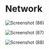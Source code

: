 # Network

![Screenshot (86)](https://user-images.githubusercontent.com/85792168/213862586-7e95cf19-900c-416a-905d-f06150165089.png)

![Screenshot (87)](https://user-images.githubusercontent.com/85792168/213862590-44958064-7738-4ac5-8794-7c9bf11120eb.png)

![Screenshot (88)](https://user-images.githubusercontent.com/85792168/213862592-3d2d97ee-9823-4ed1-95f3-1d1a8be1d8d2.png)
